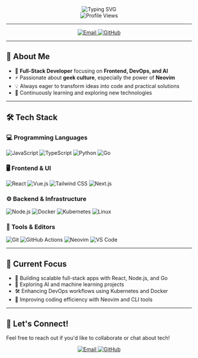 <div align="center">
  <img src="https://readme-typing-svg.herokuapp.com?font=Fira+Code&weight=500&size=28&pause=1000&color=00ADD8&center=true&vCenter=true&width=450&lines=Hi+there%2C+I'm+Ethan+%F0%9F%91%8B;Full-stack+Engineer;DevOps+and+AI+Enthusiast;Geek+and+Neovim+Lover" alt="Typing SVG" />
</div>

<div align="center">
  <img src="https://komarev.com/ghpvc/?username=Ethan&style=flat-square&color=00ADD8" alt="Profile Views" />
</div>

---

<div align="center">
  <a href="mailto:caden.marshal.yi@gmail.com">
    <img src="https://img.shields.io/badge/Email-caden.marshal.yi@gmail.com-D14836?style=for-the-badge&logo=gmail&logoColor=white" alt="Email" />
  </a>
  <a href="https://github.com/Ethan">
    <img src="https://img.shields.io/badge/GitHub-100000?style=for-the-badge&logo=github&logoColor=white" alt="GitHub" />
  </a>
</div>

---

## 🚀 About Me
- 🧠 **Full-Stack Developer** focusing on **Frontend, DevOps, and AI**  
- ⚡ Passionate about **geek culture**, especially the power of **Neovim**  
- 💡 Always eager to transform ideas into code and practical solutions  
- 🌱 Continuously learning and exploring new technologies  

---

## 🛠️ Tech Stack

### 💻 Programming Languages
![JavaScript](https://img.shields.io/badge/-JavaScript-F7DF1E?style=for-the-badge&logo=javascript&logoColor=black)
![TypeScript](https://img.shields.io/badge/-TypeScript-3178C6?style=for-the-badge&logo=typescript&logoColor=white)
![Python](https://img.shields.io/badge/-Python-3776AB?style=for-the-badge&logo=python&logoColor=white)
![Go](https://img.shields.io/badge/-Go-00ADD8?style=for-the-badge&logo=go&logoColor=white)

### 🖥️ Frontend & UI
![React](https://img.shields.io/badge/-React-61DAFB?style=for-the-badge&logo=react&logoColor=black)
![Vue.js](https://img.shields.io/badge/-Vue.js-4FC08D?style=for-the-badge&logo=vue.js&logoColor=white)
![Tailwind CSS](https://img.shields.io/badge/-Tailwind_CSS-38B2AC?style=for-the-badge&logo=tailwind-css&logoColor=white)
![Next.js](https://img.shields.io/badge/-Next.js-000000?style=for-the-badge&logo=next.js&logoColor=white)

### ⚙️ Backend & Infrastructure
![Node.js](https://img.shields.io/badge/-Node.js-339933?style=for-the-badge&logo=node.js&logoColor=white)
![Docker](https://img.shields.io/badge/-Docker-2496ED?style=for-the-badge&logo=docker&logoColor=white)
![Kubernetes](https://img.shields.io/badge/-Kubernetes-326CE5?style=for-the-badge&logo=kubernetes&logoColor=white)
![Linux](https://img.shields.io/badge/-Linux-FCC624?style=for-the-badge&logo=linux&logoColor=black)

### 🧰 Tools & Editors
![Git](https://img.shields.io/badge/-Git-F05032?style=for-the-badge&logo=git&logoColor=white)
![GitHub Actions](https://img.shields.io/badge/-GitHub_Actions-2088FF?style=for-the-badge&logo=github-actions&logoColor=white)
![Neovim](https://img.shields.io/badge/-Neovim-57A143?style=for-the-badge&logo=neovim&logoColor=white)
![VS Code](https://img.shields.io/badge/-VS_Code-007ACC?style=for-the-badge&logo=visual-studio-code&logoColor=white)

---

## 🎯 Current Focus

- 🚀 Building scalable full-stack apps with React, Node.js, and Go  
- 🤖 Exploring AI and machine learning projects  
- 🛠️ Enhancing DevOps workflows using Kubernetes and Docker  
- 🌱 Improving coding efficiency with Neovim and CLI tools  

---

## 🤝 Let's Connect!

Feel free to reach out if you'd like to collaborate or chat about tech!  

<div align="center">
  <a href="mailto:caden.marshal.yi@gmail.com">
    <img src="https://img.shields.io/badge/Email-D14836?style=for-the-badge&logo=gmail&logoColor=white" alt="Email" />
  </a>
  <a href="https://github.com/Ethan">
    <img src="https://img.shields.io/badge/GitHub-100000?style=for-the-badge&logo=github&logoColor=white" alt="GitHub" />
  </a>
</div>
